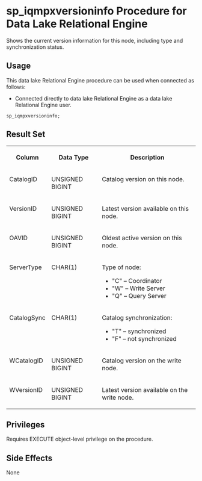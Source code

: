 <!-- loioa4db556c84f21015a798ecee7db8720b -->

# sp\_iqmpxversioninfo Procedure for Data Lake Relational Engine

Shows the current version information for this node, including type and synchronization status.



<a name="loioa4db556c84f21015a798ecee7db8720b__section_umy_gqn_14b"/>

## Usage

This data lake Relational Engine procedure can be used when connected as follows:

-   Connected directly to data lake Relational Engine as a data lake Relational Engine user.



```
sp_iqmpxversioninfo;
```



## Result Set


<table>
<tr>
<th valign="top">

Column

</th>
<th valign="top">

Data Type

</th>
<th valign="top">

Description

</th>
</tr>
<tr>
<td valign="top">

CatalogID

</td>
<td valign="top">

UNSIGNED BIGINT

</td>
<td valign="top">

Catalog version on this node.

</td>
</tr>
<tr>
<td valign="top">

VersionID

</td>
<td valign="top">

UNSIGNED BIGINT

</td>
<td valign="top">

Latest version available on this node.

</td>
</tr>
<tr>
<td valign="top">

OAVID

</td>
<td valign="top">

UNSIGNED BIGINT

</td>
<td valign="top">

Oldest active version on this node.

</td>
</tr>
<tr>
<td valign="top">

ServerType

</td>
<td valign="top">

CHAR\(1\)

</td>
<td valign="top">

Type of node:

-   "C" – Coordinator
-   "W" – Write Server
-   "Q" – Query Server



</td>
</tr>
<tr>
<td valign="top">

CatalogSync

</td>
<td valign="top">

CHAR\(1\)

</td>
<td valign="top">

Catalog synchronization:

-   "T" – synchronized
-   "F" – not synchronized



</td>
</tr>
<tr>
<td valign="top">

WCatalogID

</td>
<td valign="top">

UNSIGNED BIGINT

</td>
<td valign="top">

Catalog version on the write node.

</td>
</tr>
<tr>
<td valign="top">

WVersionID

</td>
<td valign="top">

UNSIGNED BIGINT

</td>
<td valign="top">

Latest version available on the write node.

</td>
</tr>
</table>



<a name="loioa4db556c84f21015a798ecee7db8720b__iq_iqmpx_261"/>

## Privileges

Requires EXECUTE object-level privilege on the procedure.



## Side Effects

None

